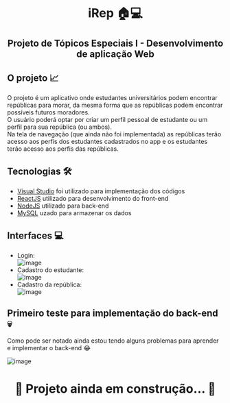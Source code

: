 <h1 align="center"> iRep 🏠💻 </h1>

<h2 align="center"> Projeto de Tópicos Especiais I - Desenvolvimento de aplicação Web</h2>

## O projeto 📈
O projeto é um aplicativo onde estudantes universitários podem encontrar repúblicas para morar, da mesma forma que as repúblicas podem encontrar possíveis futuros moradores.<br>
O usuário poderá optar por criar um perfil pessoal de estudante ou um perfil para sua república (ou ambos). <br>
Na tela de navegação (que ainda não foi implementada) as repúblicas terão acesso aos perfis dos estudantes cadastrados no app e os estudantes terão acesso aos perfis das repúblicas. <br>

## Tecnologias 🛠 
- [Visual Studio](https://visualstudio.microsoft.com/pt-br/downloads/) foi utilizado para implementação dos códigos 
- [ReactJS](https://pt-br.reactjs.org/) utilizado para desenvolvimento do front-end
- [NodeJS](https://nodejs.org/en/) utilizado para back-end
- [MySQL](https://www.mysql.com/) uzado para armazenar os dados


## Interfaces 💻
- Login: <br> ![image](https://user-images.githubusercontent.com/73140691/140831882-7a19c13f-7d41-463a-8213-4f3073fff736.png)
- Cadastro do estudante: <br>![image](https://user-images.githubusercontent.com/73140691/140831448-3ffb7799-e65e-4fcc-8ef8-002bf51098e6.png)
- Cadastro da república: <br>![image](https://user-images.githubusercontent.com/73140691/140831499-541297cf-d86e-43d0-bd35-508d9c06eac1.png)


## Primeiro teste para implementação do back-end 💀
Como pode ser notado ainda estou tendo alguns problemas para aprender e implementar o back-end 😂<br>

![image](https://user-images.githubusercontent.com/73140691/140832174-e8055b46-ca24-4d34-a5c5-ce0295c8057e.png)

 
<h1 align="center"> 🚀 Projeto ainda em construção... 🚧</h1>
